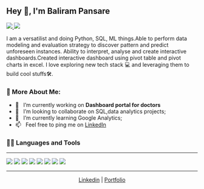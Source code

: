 
## Hey 👋, I'm Baliram Pansare

<a href="https://www.linkedin.com/in/balirampansare"> <img src="https://img.shields.io/badge/Baliram Pansare-0077B5?style=for-the-badge&logo=linkedin&logoColor=white"/> </a>
<a href="https://balirampansare.netlify.app"><img src="https://img.shields.io/badge/Portfolio-000000?style=for-the-badge&logo=About.me&logoColor=white"/> </a>

I am a versatilist and doing Python, SQL, ML things.Able to perform data modeling and evaluation strategy to discover pattern and predict unforeseen instances. Ability to interpret, analyse and create interactive dashboards.Created interactive dashboard using pivot table and pivot charts in excel. I love exploring new tech stack 💻 and leveraging them to build cool stuffs🛠️.

### 🧐 More About Me:

- 🔭 &nbsp; I’m currently working on **Dashboard portal for doctors**
- 🤝 &nbsp; I’m looking to collaborate on SQL,data analytics projects;
- 🌱 &nbsp; I’m currently learning Google Analytics; 
- 📫 &nbsp; Feel free to ping me on [LinkedIn](https://www.linkedin.com/in/balirampansare)



### 👨‍💻 Languages and Tools
___
<p>
<img src="https://img.shields.io/badge/Python-FFD43B?style=for-the-badge&logo=python&logoColor=darkgreen"/>
<img src="https://img.shields.io/badge/MySQL-005C84?style=for-the-badge&logo=mysql&logoColor=white"/>
<img src="https://img.shields.io/badge/Microsoft_Excel-217346?style=for-the-badge&logo=microsoft-excel&logoColor=white" />
<img src="https://img.shields.io/badge/Jupyter-F37626.svg?&style=for-the-badge&logo=Jupyter&logoColor=white"/>
<img src="https://img.shields.io/badge/Google%20Analytics-E37400?style=for-the-badge&logo=google%20analytics&logoColor=white"/>
<img src="https://img.shields.io/badge/GIT-E44C30?style=for-the-badge&logo=git&logoColor=white" />
<img src="https://img.shields.io/badge/Netlify-00C7B7?style=for-the-badge&logo=netlify&logoColor=black" />
<img src="https://img.shields.io/badge/Heroku-430098?style=for-the-badge&logo=heroku&logoColor=white" />
 </p>

<!--img src="https://github-readme-stats.vercel.app/api?username=balirampansare" />
<img src="https://github-readme-stats.vercel.app/api/top-langs/?username=balirampansare" /-->
<!--img src="https://activity-graph.herokuapp.com/graph?username=balirampansare&theme=minimal" /-->
<!--img src="https://github-profile-summary-cards.vercel.app/api/cards/profile-details?username=balirampansare&theme=vue" /-->
___

<p align="center">
<a href="https://www.linkedin.com/in/balirampansare">Linkedin</a>  |  <a href="https://balirampansare.netlify.app">Portfolio</a>
</p>
